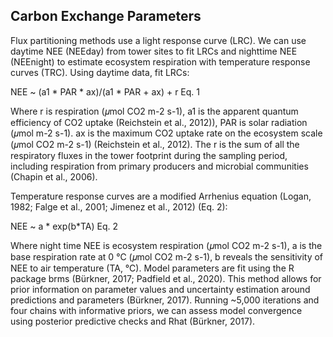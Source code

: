## Carbon Exchange Parameters

Flux partitioning methods use a light response curve (LRC). We can use daytime NEE (NEEday) from tower sites to fit LRCs and nighttime NEE (NEEnight) to estimate ecosystem respiration with temperature response curves (TRC). Using daytime data,  fit LRCs:

NEE ~ (a1 * PAR * ax)/(a1 * PAR + ax) + r									Eq. 1

Where r is respiration (𝜇mol CO2 m-2 s-1), a1 is the apparent quantum efficiency of CO2 uptake (Reichstein et al., 2012)), PAR is solar radiation (𝜇mol m-2 s-1). ax is the maximum CO2 uptake rate on the ecosystem scale (𝜇mol CO2 m-2 s-1) (Reichstein et al., 2012). The r is the sum of all the respiratory fluxes in the tower footprint during the sampling period, including respiration from primary producers and microbial communities (Chapin et al., 2006). 

Temperature response curves are a modified Arrhenius equation (Logan, 1982; Falge et al., 2001; Jimenez et al., 2012) (Eq. 2):

NEE ~ a * exp(b*TA)                                     Eq. 2

Where night time NEE is ecosystem respiration (𝜇mol CO2 m-2 s-1), a is the base respiration rate at 0 ℃ (𝜇mol CO2 m-2 s-1), b reveals the sensitivity of NEE to air temperature (TA, ℃). Model parameters are fit using the R package brms (Bürkner, 2017; Padfield et al., 2020). This method allows for prior information on parameter values and uncertainty estimation around predictions and parameters (Bürkner, 2017). Running ~5,000 iterations and four chains with informative priors, we can assess model convergence using posterior predictive checks and Rhat (Bürkner, 2017). 
